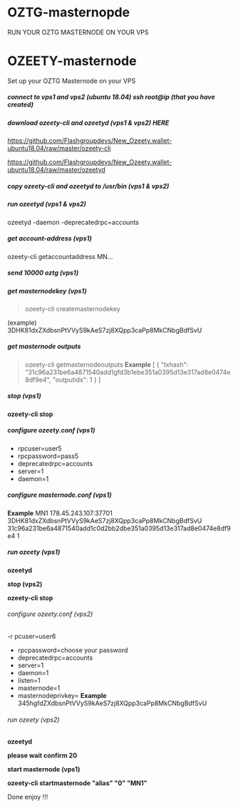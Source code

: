 # OZTG-masternopde

RUN YOUR OZTG MASTERNODE ON YOUR VPS

# OZEETY-masternode

Set up your OZTG Masternode on your VPS

##### connect to vps1 and vps2 (ubuntu 18.04) ssh root@ip (that you have created)

##### download ozeety-cli and ozeetyd (vps1 & vps2) HERE

https://github.com/Flashgroupdevs/New_Ozeety.wallet-ubuntu18.04/raw/master/ozeety-cli

https://github.com/Flashgroupdevs/New_Ozeety.wallet-ubuntu18.04/raw/master/ozeetyd

##### copy ozeety-cli and ozeetyd to /usr/bin (vps1 & vps2)



##### run ozeetyd (vps1 & vps2)

ozeetyd -daemon -deprecatedrpc=accounts

##### get account-address (vps1)

ozeety-cli getaccountaddress MN... 

##### send 10000 oztg (vps1)

##### get masternodekey (vps1)

> ozeety-cli createmasternodekey

(example) 3DHK81dxZXdbsnPtVVyS9kAeS7zj8XQpp3caPp8MkCNbgBdfSvU

##### get masternode outputs
> ozeety-cli getmasternodeoutputs
**Example**
[
  {
    "txhash": "31c96a231be6a4871540add1gfd3b1ebe351a0395d13e317ad8e0474e8df9e4",
    "outputidx": 1
  }
]

##### stop (vps1)

**ozeety-cli stop**

##### configure ozeety.conf (vps1)

- rpcuser=user5
- rpcpassword=pass5
- deprecatedrpc=accounts
- server=1
- daemon=1

##### configure masternode.conf (vps1)

**Example** MN1 178.45.243.107:37701 3DHK81dxZXdbsnPtVVyS9kAeS7zj8XQpp3caPp8MkCNbgBdfSvU 31c96a231be6a4871540add1c0d2bb2dbe351a0395d13e317ad8e0474e8df9e4 1

##### run ozeety (vps1)

**ozeetyd**

**stop (vps2)**

**ozeety-cli stop**

###### configure ozeety.conf (vps2)

-r pcuser=user6
- rpcpassword=choose your password
- deprecatedrpc=accounts
- server=1
- daemon=1
- listen=1
- masternode=1
- masternodeprivkey=  **Example** 345hgfdZXdbsnPtVVyS9kAeS7zj8XQpp3caPp8MkCNbgBdfSvU

###### run ozeety (vps2)

**ozeetyd**

**please wait confirm 20**

**start masternode (vps1)**

**ozeety-cli startmasternode "alias" "0" "MN1"**


Done enjoy !!!
